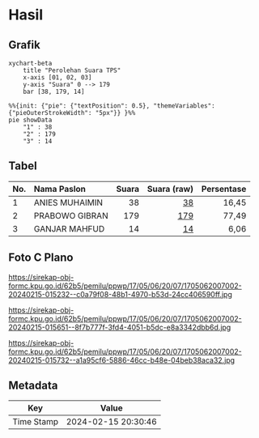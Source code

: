 # Hasil

## Grafik

```mermaid
xychart-beta
    title "Perolehan Suara TPS"
    x-axis [01, 02, 03]
    y-axis "Suara" 0 --> 179
    bar [38, 179, 14]
```

```mermaid
%%{init: {"pie": {"textPosition": 0.5}, "themeVariables": {"pieOuterStrokeWidth": "5px"}} }%%
pie showData
    "1" : 38
    "2" : 179
    "3" : 14
```

## Tabel

| No. | Nama Paslon    | Suara | Suara (raw) | Persentase |
|:--- |:-------------- | -----:| -----------:| ----------:|
| 1   | ANIES MUHAIMIN | 38    | [38][p-1]   | 16,45      |
| 2   | PRABOWO GIBRAN | 179   | [179][p-2]  | 77,49      |
| 3   | GANJAR MAHFUD  | 14    | [14][p-3]   | 6,06       |


[p-1]: https://github.com/gigit-pemilu/pemilu-2024-17-bengkulu/blob/main/pilpres/hitung-suara/sub/17-bengkulu/sub/05-seluma/sub/06-air-periukan/sub/2007-keban-agung/sub/002-tps/sub/paslon-1.txt
[p-2]: https://github.com/gigit-pemilu/pemilu-2024-17-bengkulu/blob/main/pilpres/hitung-suara/sub/17-bengkulu/sub/05-seluma/sub/06-air-periukan/sub/2007-keban-agung/sub/002-tps/sub/paslon-2.txt
[p-3]: https://github.com/gigit-pemilu/pemilu-2024-17-bengkulu/blob/main/pilpres/hitung-suara/sub/17-bengkulu/sub/05-seluma/sub/06-air-periukan/sub/2007-keban-agung/sub/002-tps/sub/paslon-3.txt

## Foto C Plano

https://sirekap-obj-formc.kpu.go.id/62b5/pemilu/ppwp/17/05/06/20/07/1705062007002-20240215-015232--c0a79f08-48b1-4970-b53d-24cc406590ff.jpg

https://sirekap-obj-formc.kpu.go.id/62b5/pemilu/ppwp/17/05/06/20/07/1705062007002-20240215-015651--8f7b777f-3fd4-4051-b5dc-e8a3342dbb6d.jpg

https://sirekap-obj-formc.kpu.go.id/62b5/pemilu/ppwp/17/05/06/20/07/1705062007002-20240215-015732--a1a95cf6-5886-46cc-b48e-04beb38aca32.jpg


## Metadata

| Key        | Value               |
| ---------- | ------------------- |
| Time Stamp | 2024-02-15 20:30:46 |




